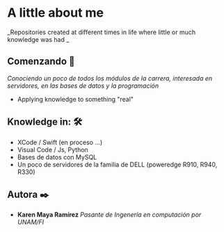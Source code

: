 # A little about me

_Repositories created at different times in life where little or much knowledge was had _

## Comenzando 🚀

_Conociendo un poco de todos los módulos de la carrera, interesada en servidores, en las bases de datos y la programación_
* Applying knowledge to something "real"

## Knowledge in: 🛠️

* XCode / Swift (en proceso ...)
* Visual Code / Js, Python
* Bases de datos con MySQL
* Un poco de servidores de la familia de DELL (poweredge R910, R940, R330)

## Autora ✒️

* **Karen Maya Ramírez** 
_Pasante de Ingenería en computación por UNAM/FI_
